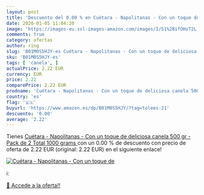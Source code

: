```yaml
---
layout: post
title: 'Descuento del 0.00 % en Cuétara - Napolitanas - Con un toque de '
date: 2020-01-05 11:04:20
image: 'https://images-eu.ssl-images-amazon.com/images/I/51%2BifOHvT2L._SL200_.jpg'
comments: true
category: ofertas
author: ring
slug: 'B01M0S5HJY-es Cuétara - Napolitanas - Con un toque de deliciosa canela...'
sku: 'B01M0S5HJY-es'
tags: [ 'canela', ]
actualPrice: 2.22 EUR
currency: EUR
price: 2.22
comparePrice: 2.22 EUR
prodname: 'Cuétara - Napolitanas - Con un toque de deliciosa canela 500 gr - Pack de 2  Total 1000 grams '
country: 'es'
flag: '🇪🇸'
buyurl: 'https://www.amazon.es/dp/B01M0S5HJY/?tag=tolees-21'
descuento: '0.00'
average: '2.22'
---
```


Tienes [Cuétara - Napolitanas - Con un toque de deliciosa canela 500 gr - Pack de 2  Total 1000 grams ](https://www.amazon.es/dp/B01M0S5HJY/?tag=tolees-21) con un 0.00 % de descuento con precio de oferta de 2.22 EUR (original: 2.22 EUR) en el siguiente enlace!

[![Cuétara - Napolitanas - Con un toque de ](https://images-eu.ssl-images-amazon.com/images/I/51%2BifOHvT2L._SL200_.jpg)](https://www.amazon.es/dp/B01M0S5HJY/?tag=tolees-21)

ℹ️:


[🛒 Accede a la oferta!!](https://www.amazon.es/dp/B01M0S5HJY/?tag=tolees-21)
